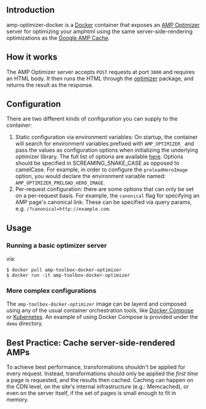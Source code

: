 ## Introduction

amp-optimizer-docker is a [Docker](https://www.docker.com/) container that exposes an [AMP Optimizer](https://github.com/ampproject/amp-toolbox/tree/main/packages/optimizer) server for optimizing your amphtml using the same server-side-rendering optimizations as the [Google AMP Cache](https://developers.google.com/amp/cache).

## How it works

The AMP Optimizer server accepts `POST` requests at port `3000` and requires an HTML body. It then runs the HTML through the [optimizer](https://github.com/ampproject/amp-toolbox/tree/main/packages/optimizer) package, and returns the result as the response.

## Configuration

There are two different kinds of configuration you can supply to the container:
1. Static configuration via environment variables: On startup, the container will search for environment variables prefixed with `AMP_OPTIMIZER_` and pass the values as configuration options when initializing the underlying optimizer library. The full list of options are available [here](https://github.com/ampproject/amp-toolbox/tree/main/packages/optimizer#options). Options should be specified in SCREAMING_SNAKE_CASE as opposed to camelCase. For example, in order to configure the `preloadHeroImage` option, you would declare the environment variable named: `AMP_OPTIMIZER_PRELOAD_HERO_IMAGE`.
2. Per-request configuration: there are some options that can only be set on a per-request basis. For example, the `canonical` flag for specifying an AMP page's canonical link. These can be specified via query params, e.g. `/?canonical=http://example.com`.

## Usage

### Running a basic optimizer server

 via:

```
$ docker pull amp-toolbox-docker-optimizer
$ docker run -it amp-toolbox-docker-optimizer
```

### More complex configurations

The `amp-toolbox-docker-optimizer` image can be layerd and composed using any of the usual container orchestration tools, like [Docker Compose](https://docs.docker.com/compose/) or [Kubernetes](https://kubernetes.io/). An example of using Docker Compose is provided under the `demo` directory.

## Best Practice: Cache server-side-rendered AMPs

To achieve best performance, transformations shouldn't be applied for
every request. Instead, transformations should only be applied the *first time*
a page is requested, and the results then cached. Caching can happen on the CDN
level, on the site's internal infrastructure (e.g.: Memcached), or even on the
server itself, if the set of pages is small enough to fit in memory.
